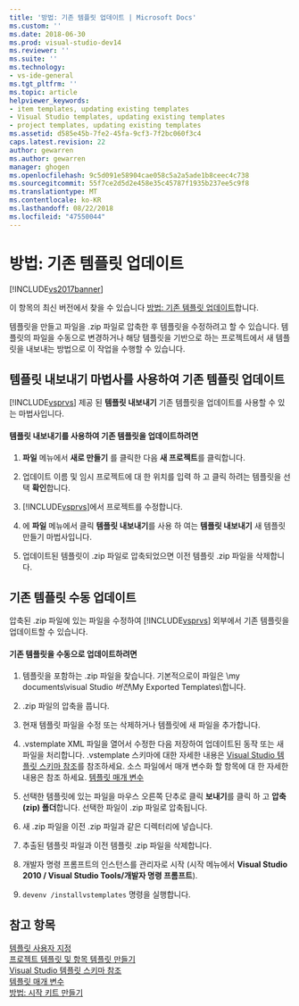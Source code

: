 ```yaml
---
title: '방법: 기존 템플릿 업데이트 | Microsoft Docs'
ms.custom: ''
ms.date: 2018-06-30
ms.prod: visual-studio-dev14
ms.reviewer: ''
ms.suite: ''
ms.technology:
- vs-ide-general
ms.tgt_pltfrm: ''
ms.topic: article
helpviewer_keywords:
- item templates, updating existing templates
- Visual Studio templates, updating existing templates
- project templates, updating existing templates
ms.assetid: d585e45b-7fe2-45fa-9cf3-7f2bc060f3c4
caps.latest.revision: 22
author: gewarren
ms.author: gewarren
manager: ghogen
ms.openlocfilehash: 9c5d091e58904cae058c5a2a5ade1b8ceec4c738
ms.sourcegitcommit: 55f7ce2d5d2e458e35c45787f1935b237ee5c9f8
ms.translationtype: MT
ms.contentlocale: ko-KR
ms.lasthandoff: 08/22/2018
ms.locfileid: "47550044"
---
```

# <a name="how-to-update-existing-templates"></a>방법: 기존 템플릿 업데이트
[!INCLUDE[vs2017banner](../includes/vs2017banner.md)]

이 항목의 최신 버전에서 찾을 수 있습니다 [방법: 기존 템플릿 업데이트](https://docs.microsoft.com/visualstudio/ide/how-to-update-existing-templates)합니다.  
  
템플릿을 만들고 파일을 .zip 파일로 압축한 후 템플릿을 수정하려고 할 수 있습니다. 템플릿의 파일을 수동으로 변경하거나 해당 템플릿을 기반으로 하는 프로젝트에서 새 템플릿을 내보내는 방법으로 이 작업을 수행할 수 있습니다.  
  
## <a name="using-the-export-template-wizard-to-update-an-existing-template"></a>템플릿 내보내기 마법사를 사용하여 기존 템플릿 업데이트  
 [!INCLUDE[vsprvs](../includes/vsprvs-md.md)] 제공 된 **템플릿 내보내기** 기존 템플릿을 업데이트를 사용할 수 있는 마법사입니다.  
  
#### <a name="to-use-export-template-to-update-an-existing-template"></a>템플릿 내보내기를 사용하여 기존 템플릿을 업데이트하려면  
  
1.  **파일** 메뉴에서 **새로 만들기** 를 클릭한 다음 **새 프로젝트**를 클릭합니다.  
  
2.  업데이트 이름 및 임시 프로젝트에 대 한 위치를 입력 하 고 클릭 하려는 템플릿을 선택 **확인**합니다.  
  
3.  [!INCLUDE[vsprvs](../includes/vsprvs-md.md)]에서 프로젝트를 수정합니다.  
  
4.  에 **파일** 메뉴에서 클릭 **템플릿 내보내기**를 사용 하 여는 **템플릿 내보내기** 새 템플릿 만들기 마법사입니다.  
  
5.  업데이트된 템플릿이 .zip 파일로 압축되었으면 이전 템플릿 .zip 파일을 삭제합니다.  
  
## <a name="manually-updating-an-existing-template"></a>기존 템플릿 수동 업데이트  
 압축된 .zip 파일에 있는 파일을 수정하여 [!INCLUDE[vsprvs](../includes/vsprvs-md.md)] 외부에서 기존 템플릿을 업데이트할 수 있습니다.  
  
#### <a name="to-manually-update-an-existing-template"></a>기존 템플릿을 수동으로 업데이트하려면  
  
1.  템플릿을 포함하는 .zip 파일을 찾습니다. 기본적으로이 파일은 \my documents\visual Studio *버전*\My Exported Templates\\합니다.  
  
2.  .zip 파일의 압축을 풉니다.  
  
3.  현재 템플릿 파일을 수정 또는 삭제하거나 템플릿에 새 파일을 추가합니다.  
  
4.  .vstemplate XML 파일을 열어서 수정한 다음 저장하여 업데이트된 동작 또는 새 파일을 처리합니다. .vstemplate 스키마에 대한 자세한 내용은 [Visual Studio 템플릿 스키마 참조](../extensibility/visual-studio-template-schema-reference.md)를 참조하세요. 소스 파일에서 매개 변수화 할 항목에 대 한 자세한 내용은 참조 하세요. [템플릿 매개 변수](../ide/template-parameters.md)  
  
5.  선택한 템플릿에 있는 파일을 마우스 오른쪽 단추로 클릭 **보내기**를 클릭 하 고 **압축 (zip) 폴더**합니다. 선택한 파일이 .zip 파일로 압축됩니다.  
  
6.  새 .zip 파일을 이전 .zip 파일과 같은 디렉터리에 넣습니다.  
  
7.  추출된 템플릿 파일과 이전 템플릿 .zip 파일을 삭제합니다.  
  
8.  개발자 명령 프롬프트의 인스턴스를 관리자로 시작 (시작 메뉴에서 **Visual Studio 2010 / Visual Studio Tools/개발자 명령 프롬프트**).  
  
9. `devenv /installvstemplates` 명령을 실행합니다.  
  
## <a name="see-also"></a>참고 항목  
 [템플릿 사용자 지정](../ide/customizing-project-and-item-templates.md)   
 [프로젝트 템플릿 및 항목 템플릿 만들기](../ide/creating-project-and-item-templates.md)   
 [Visual Studio 템플릿 스키마 참조](../extensibility/visual-studio-template-schema-reference.md)   
 [템플릿 매개 변수](../ide/template-parameters.md)   
 [방법: 시작 키트 만들기](../ide/how-to-create-starter-kits.md)



